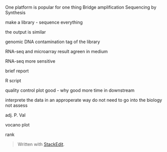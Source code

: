 One platform is popular for one thing
Bridge amplification 
Sequencing by Synthesis

make a library - sequence everything

the output is similar

genomic DNA contamination
tag of the library

RNA-seq and microarray result agreen in medium

RNA-seq more sensitive

brief report

R script

quality control plot
good - why good more time in downstream

interprete the data in an approperate way
do not need to go into the biology not assess 

adj. P. Val

vocano plot 

rank
> Written with [StackEdit](https://stackedit.io/).
<!--stackedit_data:
eyJoaXN0b3J5IjpbLTU3NDk0ODI5MywtMTg3OTM5NTkxOCwxMD
g0NzA3OTQ1LC0xNDY4MjgzNDMxLC0zMzkzOTk1NjcsLTg0Mzcy
NjY3NiwtMzM3MTc4NDgxLDIwMzU2NjgxNTcsNzMwOTk4MTE2XX
0=
-->